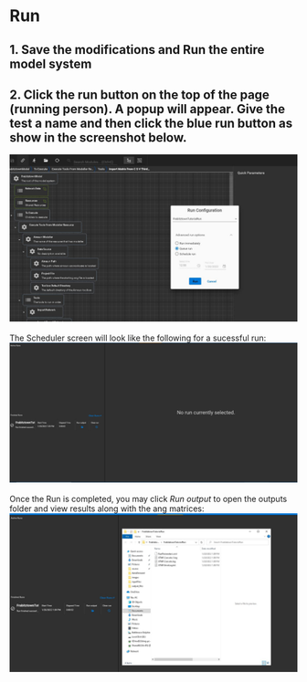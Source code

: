 # **Run**

## 1. Save the modifications and Run the entire model system

## 2. Click the run button on the top of the page (running person). A popup will appear. Give the test a name and then click the blue run button as show in the screenshot below.
![alt text](images/Image36.jpg "Collapse all Modules")
<br />
<br />
The Scheduler screen will look like the following for a sucessful run:<br />
![alt text](images/Image37.jpg "Scheduler screen")
<br />
<br />
Once the Run is completed, you may click *Run output* to open the outputs folder and view results along with the ang matrices:<br />
![alt text](images/Image38.jpg "Open the outputs folder")
<br />
<br />